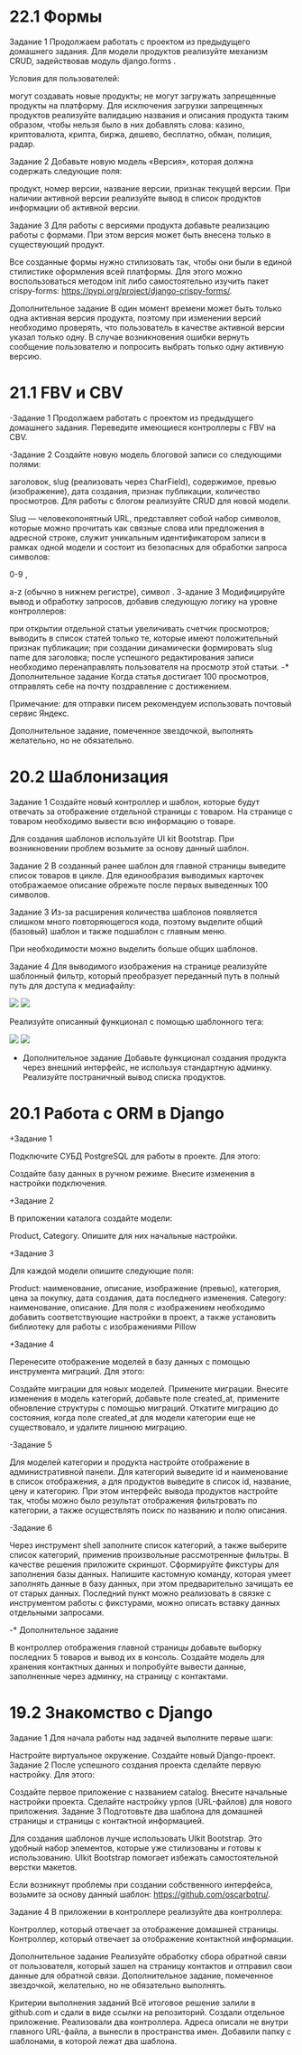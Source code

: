 # 22.1 Формы
Задание 1 Продолжаем работать с проектом из предыдущего домашнего задания. Для модели продуктов реализуйте механизм CRUD, задействовав модуль django.forms .

Условия для пользователей:

могут создавать новые продукты; не могут загружать запрещенные продукты на платформу. Для исключения загрузки запрещенных продуктов реализуйте валидацию названия и описания продукта таким образом, чтобы нельзя было в них добавлять слова: казино, криптовалюта, крипта, биржа, дешево, бесплатно, обман, полиция, радар.

Задание 2 Добавьте новую модель «Версия», которая должна содержать следующие поля:

продукт, номер версии, название версии, признак текущей версии. При наличии активной версии реализуйте вывод в список продуктов информации об активной версии.

Задание 3 Для работы с версиями продукта добавьте реализацию работы с формами. При этом версия может быть внесена только в существующий продукт.

Все созданные формы нужно стилизовать так, чтобы они были в единой стилистике оформления всей платформы. Для этого можно воспользоваться методом init либо самостоятельно изучить пакет crispy-forms: https://pypi.org/project/django-crispy-forms/.

Дополнительное задание В один момент времени может быть только одна активная версия продукта, поэтому при изменении версий необходимо проверять, что пользователь в качестве активной версии указал только одну. В случае возникновения ошибки вернуть сообщение пользователю и попросить выбрать только одну активную версию.


# 21.1 FBV и CBV
-Задание 1 Продолжаем работать с проектом из предыдущего домашнего задания. Переведите имеющиеся контроллеры с FBV на CBV.

-Задание 2 Создайте новую модель блоговой записи со следующими полями:

заголовок, slug (реализовать через CharField), содержимое, превью (изображение), дата создания, признак публикации, количество просмотров. Для работы с блогом реализуйте CRUD для новой модели.

Slug — человекопонятный URL, представляет собой набор символов, которые можно прочитать как связные слова или предложения в адресной строке, служит уникальным идентификатором записи в рамках одной модели и состоит из безопасных для обработки запроса символов:

0-9 ,

a-z (обычно в нижнем регистре), символ
. З-адание 3 Модифицируйте вывод и обработку запросов, добавив следующую логику на уровне контроллеров:

при открытии отдельной статьи увеличивать счетчик просмотров; выводить в список статей только те, которые имеют положительный признак публикации; при создании динамически формировать slug name для заголовка; после успешного редактирования записи необходимо перенаправлять пользователя на просмотр этой статьи. -* Дополнительное задание Когда статья достигает 100 просмотров, отправлять себе на почту поздравление с достижением.

Примечание: для отправки писем рекомендуем использовать почтовый сервис Яндекс.

Дополнительное задание, помеченное звездочкой, выполнять желательно, но не обязательно.

# 20.2 Шаблонизация
Задание 1
Создайте новый контроллер и шаблон, которые будут отвечать за отображение отдельной страницы с товаром. На странице с товаром необходимо вывести всю информацию о товаре.

Для создания шаблонов используйте UI kit Bootstrap. При возникновении проблем возьмите за основу данный шаблон.

Задание 2
В созданный ранее шаблон для главной страницы выведите список товаров в цикле. Для единообразия выводимых карточек отображаемое описание обрежьте после первых выведенных 100 символов.

Задание 3
Из-за расширения количества шаблонов появляется слишком много повторяющегося кода, поэтому выделите общий (базовый) шаблон и также подшаблон с главным меню.

При необходимости можно выделить больше общих шаблонов.

Задание 4
Для выводимого изображения на странице реализуйте шаблонный фильтр, который преобразует переданный путь в полный путь для доступа к медиафайлу:

<!-- Исходный вариант --> 
<img src="/media/{{ object.image }}" />
<!-- Итоговый вариант -->
<img src="{{ object.image|mediapath }}" />

Реализуйте описанный функционал с помощью шаблонного тега:

<!-- Исходный вариант -->
<img src="/media/{{ object.image }}" />
<!-- Итоговый вариант -->
<img src="{% mediapath object.image %}" />

* Дополнительное задание
Добавьте функционал создания продукта через внешний интерфейс, не используя стандартную админку.
Реализуйте постраничный вывод списка продуктов.


# 20.1 Работа с ORM в Django
+Задание 1

Подключите СУБД PostgreSQL для работы в проекте. Для этого:

Создайте базу данных в ручном режиме. Внесите изменения в настройки подключения.

+Задание 2

В приложении каталога создайте модели:

Product, Category. Опишите для них начальные настройки.

+Задание 3

Для каждой модели опишите следующие поля:

Product: наименование, описание, изображение (превью), категория, цена за покупку, дата создания, дата последнего изменения. Category: наименование, описание. Для поля с изображением необходимо добавить соответствующие настройки в проект, а также установить библиотеку для работы с изображениями Pillow

+Задание 4

Перенесите отображение моделей в базу данных с помощью инструмента миграций. Для этого:

Создайте миграции для новых моделей. Примените миграции. Внесите изменения в модель категорий, добавьте поле created_at, примените обновление структуры с помощью миграций. Откатите миграцию до состояния, когда поле created_at для модели категории еще не существовало, и удалите лишнюю миграцию.

-Задание 5

Для моделей категории и продукта настройте отображение в административной панели. Для категорий выведите id и наименование в список отображения, а для продуктов выведите в список id, название, цену и категорию. При этом интерфейс вывода продуктов настройте так, чтобы можно было результат отображения фильтровать по категории, а также осуществлять поиск по названию и полю описания.

-Задание 6

Через инструмент shell заполните список категорий, а также выберите список категорий, применив произвольные рассмотренные фильтры. В качестве решения приложите скриншот. Сформируйте фикстуры для заполнения базы данных. Напишите кастомную команду, которая умеет заполнять данные в базу данных, при этом предварительно зачищать ее от старых данных. Последний пункт можно реализовать в связке с инструментом работы с фикстурами, можно описать вставку данных отдельными запросами.

-* Дополнительное задание

В контроллер отображения главной страницы добавьте выборку последних 5 товаров и вывод их в консоль. Создайте модель для хранения контактных данных и попробуйте вывести данные, заполненные через админку, на страницу с контактами.

# 19.2 Знакомство с Django

Задание 1 Для начала работы над задачей выполните первые шаги:

Настройте виртуальное окружение. Создайте новый Django-проект. Задание 2 После успешного создания проекта сделайте первую настройку. Для этого:

Создайте первое приложение с названием catalog. Внесите начальные настройки проекта. Сделайте настройку урлов (URL-файлов) для нового приложения. Задание 3 Подготовьте два шаблона для домашней страницы и страницы с контактной информацией.

Для создания шаблонов лучше использовать UIkit Bootstrap. Это удобный набор элементов, которые уже стилизованы и готовы к использованию. UIkit Bootstrap помогает избежать самостоятельной верстки макетов.

Если возникнут проблемы при создании собственного интерфейса, возьмите за основу данный шаблон: https://github.com/oscarbotru/.

Задание 4 В приложении в контроллере реализуйте два контроллера:

Контроллер, который отвечает за отображение домашней страницы. Контроллер, который отвечает за отображение контактной информации.

Дополнительное задание Реализуйте обработку сбора обратной связи от пользователя, который зашел на страницу контактов и отправил свои данные для обратной связи.
Дополнительное задание, помеченное звездочкой, желательно, но не обязательно выполнять.

Критерии выполнения заданий Всё итоговое решение залили в github.com и сдали в виде ссылки на репозиторий. Создали отдельное приложение. Реализовали два контроллера. Адреса описали не внутри главного URL-файла, а вынесли в пространства имен. Добавили папку с шаблонами, в которой лежат два шаблона.